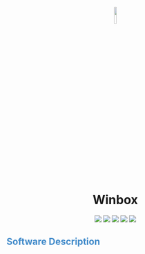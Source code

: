 <P align="center">
  <IMG src="https://freesvg.org/img/winbox-mikrotik-icon.png" style="width:10%;">
</P>
<H1 align="center">Winbox</H1>
<P align="center">
  <IMG src="https://img.shields.io/badge/PlayOnLinux%20Version:%20-4.3.4%20-yellow">
  <IMG src="https://img.shields.io/badge/Wine%20Version:%20-9.0%20-red?logo=Windows">
  <IMG src="https://img.shields.io/badge/Wine%20OS:%20-Windows%2010%20-0078D4?logo=Windows">
  <IMG src="https://img.shields.io/badge/Arquitecture:%20-x86%20-black">
  <IMG src="https://img.shields.io/badge/OS%20Test:%20-Linux%20Mint%2021.3%20x64%20-green?logo=Linux&logoColor=white">
</P>
<H2 style="color:#428BCA;">Software Description</H2>
